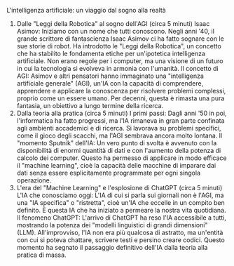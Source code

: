 L'intelligenza artificiale: un viaggio dal sogno alla realtà
1. Dalle "Leggi della Robotica" al sogno dell'AGI (circa 5 minuti)
Isaac Asimov: Iniziamo con un nome che tutti conoscono. Negli anni '40, il grande scrittore di fantascienza Isaac Asimov ci ha fatto sognare con le sue storie di robot. Ha introdotto le "Leggi della Robotica", un concetto che ha stabilito le fondamenta etiche per un'ipotetica intelligenza artificiale. Non erano regole per i computer, ma una visione di un futuro in cui la tecnologia si evolveva in armonia con l'umanità.
Il concetto di AGI: Asimov e altri pensatori hanno immaginato una "intelligenza artificiale generale" (AGI), un'IA con la capacità di comprendere, apprendere e applicare la conoscenza per risolvere problemi complessi, proprio come un essere umano. Per decenni, questa è rimasta una pura fantasia, un obiettivo a lungo termine della ricerca.
2. Dalla teoria alla pratica (circa 5 minuti)
I primi passi: Dagli anni '50 in poi, l'informatica ha fatto progressi, ma l'IA rimaneva in gran parte confinata agli ambienti accademici e di ricerca. Si lavorava su problemi specifici, come il gioco degli scacchi, ma l'AGI sembrava ancora molto lontana.
Il "momento Sputnik" dell'IA: Un vero punto di svolta è avvenuto con la disponibilità di enormi quantità di dati e con l'aumento della potenza di calcolo dei computer. Questo ha permesso di applicare in modo efficace il "machine learning", cioè la capacità delle macchine di imparare dai dati senza essere esplicitamente programmate per ogni singola operazione.
3. L'era del "Machine Learning" e l'esplosione di ChatGPT (circa 5 minuti)
L'IA che conosciamo oggi: L'IA di cui si parla sui giornali non è l'AGI, ma una "IA specifica" o "ristretta", cioè un'IA che eccelle in un compito ben definito. È questa IA che ha iniziato a permeare la nostra vita quotidiana.
Il fenomeno ChatGPT: L'arrivo di ChatGPT ha reso l'IA accessibile a tutti, mostrando la potenza dei "modelli linguistici di grandi dimensioni" (LLM). All'improvviso, l'IA non era più qualcosa di astratto, ma un'entità con cui si poteva chattare, scrivere testi e persino creare codici. Questo momento ha segnato il passaggio definitivo dell'IA dalla teoria alla pratica di massa.
